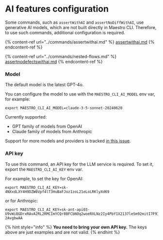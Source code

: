 # AI features configuration

Some commands, such as `assertWithAI` and `assertNoDiffWithAI`, use generative
AI models, which are not built directly in Maestro CLI. Therefore, to use such
commands, additional configuration is required.

{% content-ref url="../commands/assertwithai.md" %}
[assertwithai.md](../commands/assertwithai.md)
{% endcontent-ref %}

{% content-ref url="../commands/nested-flows.md" %}
[assertnodefectswithai.md](../commands/assertnodefectswithai.md)
{% endcontent-ref %}

### Model

The default model is the latest GPT-4o.

You can configure the model to use with the `MAESTRO_CLI_AI_MODEL` env var, for example:

```console
export MAESTRO_CLI_AI_MODEL=claude-3-5-sonnet-20240620
```

Currently supported:

- GPT family of models from OpenAI
- Claude family of models from Anthropic

Support for more models and providers is tracked [in this issue](https://github.com/mobile-dev-inc/maestro/issues/1957).

### API key

To use this command, an API key for the LLM service is required. To set it,
export the `MAESTRO_CLI_AI_KEY` env var.

For example, to set the key for OpenAI:

```console
export MAESTRO_CLI_AI_KEY=sk-4NXxdLXY4H9DZW0Vpf4lT3HuBaFJoz1zoL21eLoLRKlyXd69
```

or for Anthropic:

```console
export MAESTRO_CLI_AI_KEY=sk-ant-api03-U9vWi8GDrxRAvA2RL2RMCImYCQr8BFCbNOq2woeRXLNz2Iy4PbY1X2137leSm92mitI7F9IwxKIrXtXgTIzj7A-2AvgbwAA
```

{% hint style="info" %}
**You need to bring your own API key.** The keys above are just examples and are
not valid.
{% endhint %}
